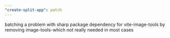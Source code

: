 ```yaml
---
"create-split-app": patch
---
```


batching a problem with sharp package dependency for vite-image-tools by removing image-tools-which not really needed in most cases
